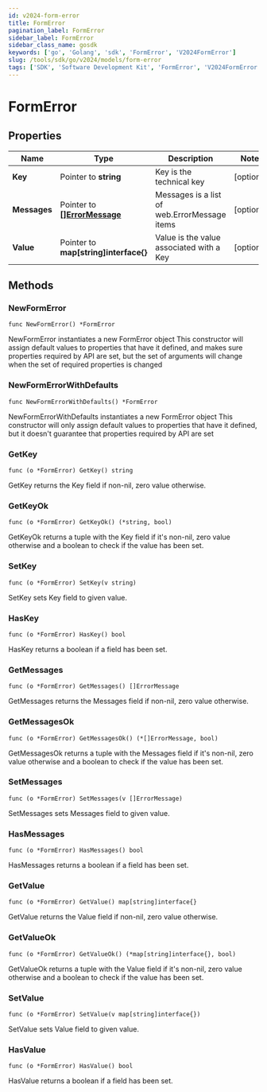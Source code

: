 ```yaml
---
id: v2024-form-error
title: FormError
pagination_label: FormError
sidebar_label: FormError
sidebar_class_name: gosdk
keywords: ['go', 'Golang', 'sdk', 'FormError', 'V2024FormError']
slug: /tools/sdk/go/v2024/models/form-error
tags: ['SDK', 'Software Development Kit', 'FormError', 'V2024FormError']
---
```


# FormError

## Properties

| Name | Type | Description | Notes |
| --- | --- | --- | --- |
| **Key** | Pointer to **string** | Key is the technical key | [optional] |
| **Messages** | Pointer to [**[]ErrorMessage**](error-message) | Messages is a list of web.ErrorMessage items | [optional] |
| **Value** | Pointer to **map[string]interface{}** | Value is the value associated with a Key | [optional] |

## Methods

### NewFormError

`func NewFormError() *FormError`

NewFormError instantiates a new FormError object This constructor will assign default values to properties that have it defined, and makes sure properties required by API are set, but the set of arguments will change when the set of required properties is changed

### NewFormErrorWithDefaults

`func NewFormErrorWithDefaults() *FormError`

NewFormErrorWithDefaults instantiates a new FormError object This constructor will only assign default values to properties that have it defined, but it doesn't guarantee that properties required by API are set

### GetKey

`func (o *FormError) GetKey() string`

GetKey returns the Key field if non-nil, zero value otherwise.

### GetKeyOk

`func (o *FormError) GetKeyOk() (*string, bool)`

GetKeyOk returns a tuple with the Key field if it's non-nil, zero value otherwise and a boolean to check if the value has been set.

### SetKey

`func (o *FormError) SetKey(v string)`

SetKey sets Key field to given value.

### HasKey

`func (o *FormError) HasKey() bool`

HasKey returns a boolean if a field has been set.

### GetMessages

`func (o *FormError) GetMessages() []ErrorMessage`

GetMessages returns the Messages field if non-nil, zero value otherwise.

### GetMessagesOk

`func (o *FormError) GetMessagesOk() (*[]ErrorMessage, bool)`

GetMessagesOk returns a tuple with the Messages field if it's non-nil, zero value otherwise and a boolean to check if the value has been set.

### SetMessages

`func (o *FormError) SetMessages(v []ErrorMessage)`

SetMessages sets Messages field to given value.

### HasMessages

`func (o *FormError) HasMessages() bool`

HasMessages returns a boolean if a field has been set.

### GetValue

`func (o *FormError) GetValue() map[string]interface{}`

GetValue returns the Value field if non-nil, zero value otherwise.

### GetValueOk

`func (o *FormError) GetValueOk() (*map[string]interface{}, bool)`

GetValueOk returns a tuple with the Value field if it's non-nil, zero value otherwise and a boolean to check if the value has been set.

### SetValue

`func (o *FormError) SetValue(v map[string]interface{})`

SetValue sets Value field to given value.

### HasValue

`func (o *FormError) HasValue() bool`

HasValue returns a boolean if a field has been set.
